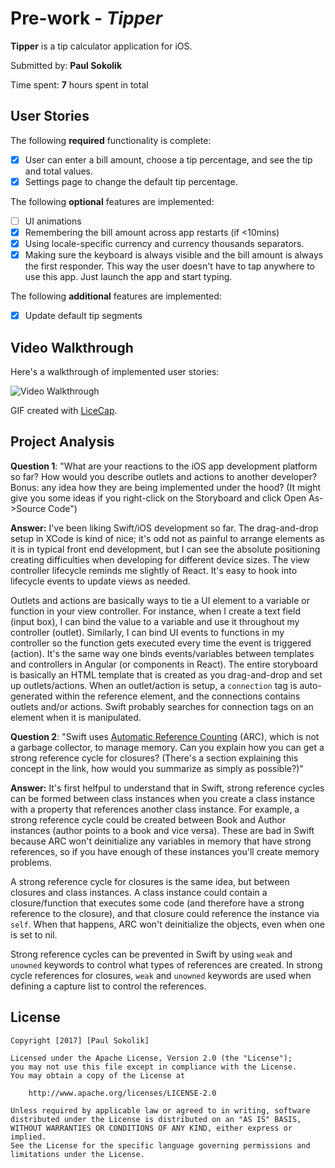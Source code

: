 # Pre-work - *Tipper*

**Tipper** is a tip calculator application for iOS.

Submitted by: **Paul Sokolik**

Time spent: **7** hours spent in total

## User Stories

The following **required** functionality is complete:

* [X] User can enter a bill amount, choose a tip percentage, and see the tip and total values.
* [X] Settings page to change the default tip percentage.

The following **optional** features are implemented:
* [ ] UI animations
* [X] Remembering the bill amount across app restarts (if <10mins)
* [X] Using locale-specific currency and currency thousands separators.
* [X] Making sure the keyboard is always visible and the bill amount is always the first responder. This way the user doesn't have to tap anywhere to use this app. Just launch the app and start typing.

The following **additional** features are implemented:

- [X] Update default tip segments

## Video Walkthrough 

Here's a walkthrough of implemented user stories:

<img src='http://i.imgur.com/WsTMCB8.gif' title='Video Walkthrough' width='' alt='Video Walkthrough' />


GIF created with [LiceCap](http://www.cockos.com/licecap/).

## Project Analysis

**Question 1**: "What are your reactions to the iOS app development platform so far? How would you describe outlets and actions to another developer? Bonus: any idea how they are being implemented under the hood? (It might give you some ideas if you right-click on the Storyboard and click Open As->Source Code")

**Answer:** I've been liking Swift/iOS development so far. The drag-and-drop setup in XCode is kind of nice; it's odd not as painful to arrange elements as it is in typical front end development, but I can see the absolute positioning creating difficulties when developing for different device sizes. The view controller lifecycle reminds me slightly of React. It's easy to hook into lifecycle events to update views as needed. 

Outlets and actions are basically ways to tie a UI element to a variable or function in your view controller. For instance, when I create a text field (input box), I can bind the value to a variable and use it throughout my controller (outlet). Similarly, I can bind UI events to functions in my controller so the function gets executed every time the event is triggered (action). It's the same way one binds events/variables between templates and controllers in Angular (or components in React). The entire storyboard is basically an HTML template that is created as you drag-and-drop and set up outlets/actions. When an outlet/action is setup, a `connection` tag is auto-generated within the reference element, and the connections contains outlets and/or actions. Swift probably searches for connection tags on an element when it is manipulated.

**Question 2**: "Swift uses [Automatic Reference Counting](https://developer.apple.com/library/content/documentation/Swift/Conceptual/Swift_Programming_Language/AutomaticReferenceCounting.html#//apple_ref/doc/uid/TP40014097-CH20-ID49) (ARC), which is not a garbage collector, to manage memory. Can you explain how you can get a strong reference cycle for closures? (There's a section explaining this concept in the link, how would you summarize as simply as possible?)"

**Answer:** It's first helfpul to understand that in Swift, strong reference cycles can be formed between class instances when you create a class instance with a property that references another class instance. For example, a strong reference cycle could be created between Book and Author instances (author points to a book and vice versa). These are bad in Swift because ARC won't deinitialize any variables in memory that have strong references, so if you have enough of these instances you'll create memory problems.

A strong reference cycle for closures is the same idea, but between closures and class instances. A class instance could contain a closure/function that executes some code (and therefore have a strong reference to the closure), and that closure could reference the instance via `self`. When that happens, ARC won't deinitialize the objects, even when one is set to nil.

Strong reference cycles can be prevented in Swift by using `weak` and `unowned` keywords to control what types of references are created. In strong cycle references for closures, `weak` and `unowned` keywords are used when defining a capture list to control the references.

## License

    Copyright [2017] [Paul Sokolik]

    Licensed under the Apache License, Version 2.0 (the "License");
    you may not use this file except in compliance with the License.
    You may obtain a copy of the License at

        http://www.apache.org/licenses/LICENSE-2.0

    Unless required by applicable law or agreed to in writing, software
    distributed under the License is distributed on an "AS IS" BASIS,
    WITHOUT WARRANTIES OR CONDITIONS OF ANY KIND, either express or implied.
    See the License for the specific language governing permissions and
    limitations under the License.
